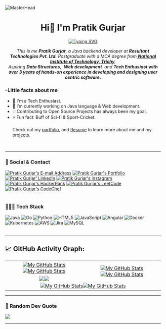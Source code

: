 
![MasterHead](https://user-images.githubusercontent.com/74038190/225813708-98b745f2-7d22-48cf-9150-083f1b00d6c9.gif)
<h1 align="center">Hi👋 I'm Pratik Gurjar</h1>
<p align="center">
<a href="https://git.io/typing-svg"><img src="https://readme-typing-svg.herokuapp.com?font=Fira+Code&pause=1000&center=true&vCenter=true&random=false&width=600&lines=Java+Backend+Developer;Technology+Aficionado" alt="Typing SVG" /></a>

</p>
<p align="center">
<em>
    This is me <b>Pratik Gurjar</b>, a Java backend developer at <b>Resultant Technologies Pvt. Ltd.</b> Postgraduate with a MCA degree from<a href="https://www.nitt.edu/"> <b>National Institute of Technology, Trichy</b></a>. <br>
    Aspiring <b>Data Structures,</b>&nbsp; <b>Web development</b>&nbsp; and <b> Tech Enthusiast with over 3 years of hands-on experience in developing and designing user centric software.</b> </em>
  <br>
</p>
<h3>-Little facts about me</h3>

- 🧞 I'm a Tech Enthusiast.
- 🔭 I’m currently working on Java language & Web development.
- 💡 Contributing to Open Source Projects has always been my goal.
- ⚡ Fun fact: Buff of Sci-fi & Sport-Cricket.
  <br><br>
  Check out my [portfolio](https://pratikgurjar.github.io/portfolio), and [Resume](https://drive.google.com/file/d/1j02y-MpRRq6dc4KSXYGDKT6UF-y-aOok/view) to learn more about me and my projects.

<br>

---
### 📧 Social & Contact
<div>
<a href="mailto:tnp.pratikgurjar@gmail.com" target="_blank" rel="noreferrer"> <img alt="Pratik Gurjar's E-mail Address" src="https://img.shields.io/badge/E&#8209;mail-D14836?style=for-the-badge&logo=gmail&logoColor=white"/></a>
<a href="https://pratikgurjar.github.io" target="_blank" rel="noreferrer"> <img alt="Pratik Gurjar's Portfolio" src="https://img.shields.io/badge/Portfolio-08203A?style=for-the-badge&logo=About.me&logoColor=white"/></a>
<a href="https://www.linkedin.com/in/pratik-gurjar" target="_blank" rel="noreferrer"> <img alt="Pratik Gurjar' LinkedIn" src="https://img.shields.io/badge/LinkedIn-0077B5?style=for-the-badge&logo=linkedin&logoColor=white"/></a>
<a href="https://www.instagram.com/pratikgurjar_" target="_blank" rel="noreferrer"> <img alt="Pratik Gurjar's Instagram" src="https://img.shields.io/badge/Instagram-E4405F?style=for-the-badge&logo=instagram&logoColor=white"/></a>
<a href="https://www.hackerrank.com/pratik_gurjar" target="_blank" rel="noreferrer"> <img alt="Pratik Gurjar's HackerRank" src="https://img.shields.io/badge/HackerRank-2EC866?style=for-the-badge&logo=HackerRank&logoColor=white"/></a>
<a href="https://leetcode.com/pratikgurjar66/" target="_blank" rel="noreferrer"> <img alt="Pratik Gurjar's LeetCode" src="https://img.shields.io/badge/LeetCode-FFA116?style=for-the-badge&logo=LeetCode&logoColor=black"/></a>
<a href="https://www.codechef.com/users/pratikgurjar66" target="_blank" rel="noreferrer"> <img alt="Pratik Gurjar's CodeChef" src="https://img.shields.io/badge/-CodeChef-5B4638?style=for-the-badge&logo=CodeChef&logoColor=white"/></a>
</div>
<br>

### 🧑🏻‍💻 Tech Stack
![Java](https://img.shields.io/badge/java-%23ED8B00.svg?style=for-the-badge&logo=openjdk&logoColor=white) ![Go](https://img.shields.io/badge/go-%2300ADD8.svg?style=for-the-badge&logo=go&logoColor=white) ![Python](https://img.shields.io/badge/python-3670A0?style=for-the-badge&logo=python&logoColor=ffdd54) ![HTML5](https://img.shields.io/badge/html5-%23E34F26.svg?style=for-the-badge&logo=html5&logoColor=white) ![JavaScript](https://img.shields.io/badge/javascript-%23323330.svg?style=for-the-badge&logo=javascript&logoColor=%23F7DF1E) ![Angular](https://img.shields.io/badge/angular-%23DD0031.svg?style=for-the-badge&logo=angular&logoColor=white) ![Docker](https://img.shields.io/badge/docker-%230db7ed.svg?style=for-the-badge&logo=docker&logoColor=white) ![Kubernetes](https://img.shields.io/badge/kubernetes-%23326ce5.svg?style=for-the-badge&logo=kubernetes&logoColor=white) ![AWS](https://img.shields.io/badge/AWS-%23FF9900.svg?style=for-the-badge&logo=amazon-aws&logoColor=white) ![Jira](https://img.shields.io/badge/jira-%230A0FFF.svg?style=for-the-badge&logo=jira&logoColor=white) ![MySQL](https://img.shields.io/badge/mysql-%2300f.svg?style=for-the-badge&logo=mysql&logoColor=white) 
<br>
<br>

---
## 📈 GitHub Activity Graph:

<table>
    <tr>
        <td align="center"><a href="https://github.com/pratikgurjar#gh-light-mode-only"><img src="https://github-readme-stats.vercel.app/api?username=pratikgurjar&show_icons=true&theme=default&include_all_commits=true#gh-light-mode-only" alt="My GitHub Stats"/></a><a href="https://github.com/pratikgurjar#gh-dark-mode-only"><img src="https://github-readme-stats.vercel.app/api?username=pratikgurjar&show_icons=true&theme=tokyonight&include_all_commits=true#gh-dark-mode-only" alt="My GitHub Stats"/></a></td>
        <td rowspan="2" align="center"><a href="https://github.com/pratikgurjar#gh-light-mode-only"><img src="https://github-readme-stats.vercel.app/api/top-langs/?username=pratikgurjar&theme=default&langs_count=8#gh-light-mode-only" alt="My GitHub Stats"/></a><a href="https://github.com/vaibhavvikas#gh-dark-mode-only"><img src="https://github-readme-stats.vercel.app/api/top-langs/?username=pratikgurjar&theme=tokyonight&langs_count=8#gh-dark-mode-only" alt="My GitHub Stats"/></a></td>
    </tr>
    <tr>
        <td align="center"><a href="https://github.com/pratikgurjar#gh-light-mode-only"><img src="https://github-readme-streak-stats.herokuapp.com/?user=pratikgurjar&theme=default"/></a><a href="https://github.com/pratikgurjar#gh-dark-mode-only"><img src="https://github-readme-streak-stats.herokuapp.com/?user=pratikgurjar&theme=tokyonight"/></a></td>
    </tr>
    <tr>
        <td colspan="2" align="center"><a href="https://github.com/pratikgurjar#gh-light-mode-only"><img src="https://raw.githubusercontent.com/pratikgurjar/pratikgurjar/output/github-contribution-grid-snake-default.svg#gh-light-mode-only" alt="My GitHub Stats"/></a><a href="https://github.com/pratikgurjar#gh-dark-mode-only"><img src="https://raw.githubusercontent.com/pratikgurjar/pratikgurjar/output/github-contribution-grid-snake-dark.svg#gh-dark-mode-only" alt="My GitHub Stats"/></a></td>
    </tr>
</table>

---

### 💭 Random Dev Quote
![](https://quotes-github-readme.vercel.app/api?type=horizontal&theme=dark)
<br>
  
---




